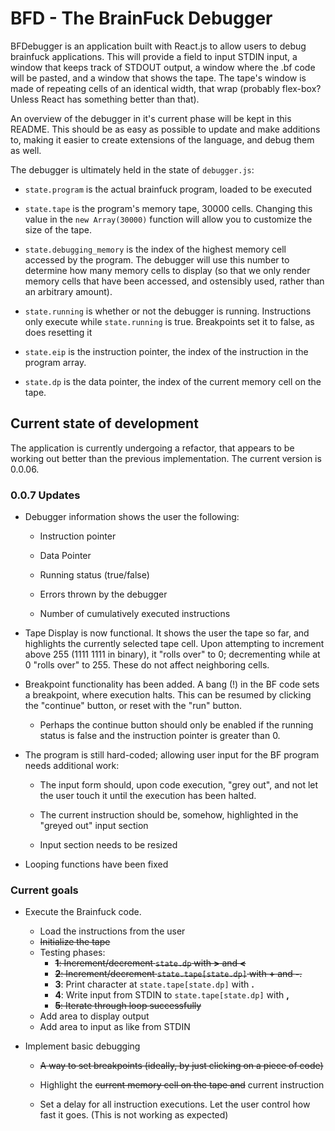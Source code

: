 # BFD - The BrainFuck Debugger

BFDebugger is an application built with React.js to allow users to debug brainfuck applications. This will provide a field to input STDIN input, a window that keeps track of STDOUT output, a window where the .bf code will be pasted, and a window that shows the tape. The tape's window is made of repeating cells of an identical width, that wrap (probably flex-box? Unless React has something better than that).

An overview of the debugger in it's current phase will be kept in this README. This should be as easy as possible to update and make additions to, making it easier to create extensions of the language, and debug them as well.

The debugger is ultimately held in the state of `debugger.js`:

* `state.program` is the actual brainfuck program, loaded to be executed

* `state.tape` is the program's memory tape, 30000 cells. Changing this value in the `new Array(30000)` function will allow you to customize the size of the tape.

* `state.debugging_memory` is the index of the highest memory cell accessed by the program. The debugger will use this number to determine how many memory cells to display (so that we only render memory cells that have been accessed, and ostensibly used, rather than an arbitrary amount).

* `state.running` is whether or not the debugger is running. Instructions only execute while `state.running` is true. Breakpoints set it to false, as does resetting it

* `state.eip` is the instruction pointer, the index of the instruction in the program array. 

* `state.dp` is the data pointer, the index of the current memory cell on the tape.

## Current state of development

The application is currently undergoing a refactor, that appears to be working out better than the previous implementation. The current version is 0.0.06. 

### 0.0.7 Updates

* Debugger information shows the user the following:

    * Instruction pointer

    * Data Pointer

    * Running status (true/false)

    * Errors thrown by the debugger

    * Number of cumulatively executed instructions

* Tape Display is now functional. It shows the user the tape so far, and highlights the currently selected tape cell. Upon attempting to increment above 255 (1111 1111 in binary), it "rolls over" to 0; decrementing while at 0 "rolls over" to 255. These do not affect neighboring cells.

* Breakpoint functionality has been added. A bang (!) in the BF code sets a breakpoint, where execution halts. This can be resumed by clicking the "continue" button, or reset with the "run" button.

    * Perhaps the continue button should only be enabled if the running status is false and the instruction pointer is greater than 0.

* The program is still hard-coded; allowing user input for the BF program needs additional work:

    * The input form should, upon code execution, "grey out", and not let the user touch it until the execution has been halted. 

    * The current instruction should be, somehow, highlighted in the "greyed out" input section

    * Input section needs to be resized

* Looping functions have been fixed

### Current goals

* Execute the Brainfuck code. 
    * Load the instructions from the user
    * ~~Initialize the tape~~
    * Testing phases:
        * ~~**1**: Increment/decrement `state.dp` with **>** and **<**~~
        * ~~**2**: Increment/decrement `state.tape[state.dp]` with **+** and **-**.~~
        * **3**: Print character at `state.tape[state.dp]` with **.**
        * **4**: Write input from STDIN to `state.tape[state.dp]` with **,**
        * ~~**5**: Iterate through loop successfully~~
    * Add area to display output
    * Add area to input as like from STDIN

* Implement basic debugging
    * ~~A way to set breakpoints (ideally, by just clicking on a piece of code)~~

    * Highlight the ~~current memory cell on the tape and~~ current instruction

    * Set a delay for all instruction executions. Let the user control how fast it goes. (This is not working as expected)

